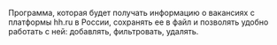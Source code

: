 Программа, которая будет получать информацию о вакансиях с платформы hh.ru в России, 
сохранять ее в файл и позволять удобно работать с ней: 
добавлять, фильтровать, удалять.